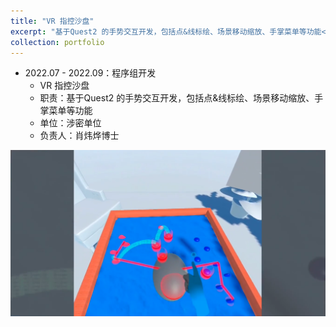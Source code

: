 ```yaml
---
title: "VR 指控沙盘"
excerpt: "基于Quest2 的手势交互开发，包括点&线标绘、场景移动缩放、手掌菜单等功能<br/><img src='https://raw.githubusercontent.com/george-wyy/MyPic/img/img/202305221845551.png'>"
collection: portfolio
---
```

- 2022.07 - 2022.09：程序组开发
  - VR 指控沙盘
  - 职责：基于Quest2 的手势交互开发，包括点&线标绘、场景移动缩放、手掌菜单等功能
  - 单位：涉密单位
  - 负责人：肖炜烨博士

![VR手势线标绘](https://raw.githubusercontent.com/george-wyy/MyPic/img/img/202305221845551.png)
